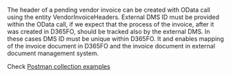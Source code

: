 The header of a pending vendor invoice can be created with OData call using the entity VendorInvoiceHeaders. External DMS ID must be provided within the OData call, if we expect that the process of the invoice, after it was created in D365FO, should be tracked also by the external DMS. In these cases DMS ID must be unique within D365FO. It and enables mapping of the invoice document in D365FO and the invoice document in external document management system.

Check [Postman collection examples](https://documenter.getpostman.com/view/11980146/2sA3Qv7Vjc)
